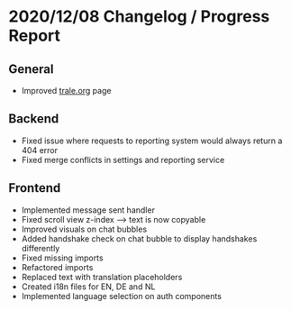 # 2020/12/08 Changelog / Progress Report

## General

- Improved [trale.org](https://trale.org) page

## Backend
- Fixed issue where requests to reporting system would always return a 404 error
- Fixed merge conflicts in settings and reporting service

## Frontend

- Implemented message sent handler
- Fixed scroll view z-index --> text is now copyable
- Improved visuals on chat bubbles
- Added handshake check on chat bubble to display handshakes differently
- Fixed missing imports
- Refactored imports
- Replaced text with translation placeholders
- Created i18n files for EN, DE and NL
- Implemented language selection on auth components
